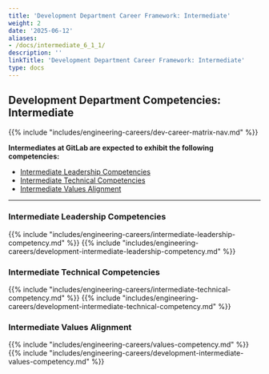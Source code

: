 ```yaml
---
title: 'Development Department Career Framework: Intermediate'
weight: 2
date: '2025-06-12'
aliases:
- /docs/intermediate_6_1_1/
description: ''
linkTitle: 'Development Department Career Framework: Intermediate'
type: docs
---
```


## Development Department Competencies: Intermediate

{{% include "includes/engineering-careers/dev-career-matrix-nav.md" %}}

**Intermediates at GitLab are expected to exhibit the following competencies:**

- [Intermediate Leadership Competencies](#intermediate-leadership-competencies)
- [Intermediate Technical Competencies](#intermediate-technical-competencies)
- [Intermediate Values Alignment](#intermediate-values-alignment)

---

### Intermediate Leadership Competencies

{{% include "includes/engineering-careers/intermediate-leadership-competency.md" %}}
{{% include "includes/engineering-careers/development-intermediate-leadership-competency.md" %}}
  
### Intermediate Technical Competencies

{{% include "includes/engineering-careers/intermediate-technical-competency.md" %}}
{{% include "includes/engineering-careers/development-intermediate-technical-competency.md" %}}

### Intermediate Values Alignment

{{% include "includes/engineering-careers/values-competency.md" %}}
{{% include "includes/engineering-careers/development-intermediate-values-competency.md" %}}
